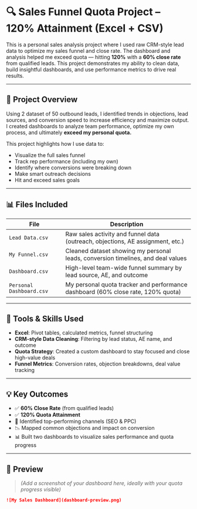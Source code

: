 # 🔍 Sales Funnel Quota Project – 120% Attainment (Excel + CSV)

This is a personal sales analysis project where I used raw CRM-style lead data to optimize my sales funnel and close rate. The dashboard and analysis helped me exceed quota — hitting **120%** with a **60% close rate** from qualified leads. This project demonstrates my ability to clean data, build insightful dashboards, and use performance metrics to drive real results.

---

## 📁 Project Overview

Using 2 dataset of 50 outbound leads, I identified trends in objections, lead sources, and conversion speed to increase efficiency and maximize output. I created dashboards to analyze team performance, optimize my own process, and ultimately **exceed my personal quota.**

This project highlights how I use data to:
- Visualize the full sales funnel
- Track rep performance (including my own)
- Identify where conversions were breaking down
- Make smart outreach decisions
- Hit and exceed sales goals

---

## 📊 Files Included

| File | Description |
|------|-------------|
| `Lead Data.csv` | Raw sales activity and funnel data (outreach, objections, AE assignment, etc.) |
| `My Funnel.csv` | Cleaned dataset showing my personal leads, conversion timelines, and deal values |
| `Dashboard.csv` | High-level team-wide funnel summary by lead source, AE, and outcome |
| `Personal Dashboard.csv` | My personal quota tracker and performance dashboard (60% close rate, 120% quota)

---

## 🔧 Tools & Skills Used

- **Excel**: Pivot tables, calculated metrics, funnel structuring
- **CRM-style Data Cleaning**: Filtering by lead status, AE name, and outcome
- **Quota Strategy**: Created a custom dashboard to stay focused and close high-value deals
- **Funnel Metrics**: Conversion rates, objection breakdowns, deal value tracking

---

## 💡 Key Outcomes

- ✅ **60% Close Rate** (from qualified leads)
- ✅ **120% Quota Attainment**
- 🔎 Identified top-performing channels (SEO & PPC)
- 📉 Mapped common objections and impact on conversion
- 📊 Built two dashboards to visualize sales performance and quota progress

---

## 📸 Preview

> *(Add a screenshot of your dashboard here, ideally with your quota progress visible)*

```markdown
![My Sales Dashboard](dashboard-preview.png)
